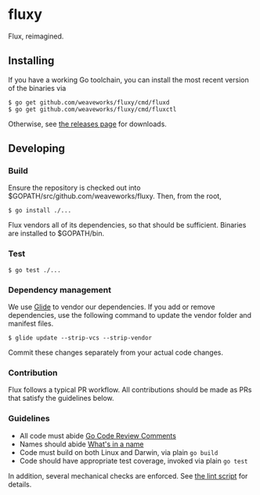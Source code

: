 # fluxy

Flux, reimagined.

## Installing

If you have a working Go toolchain, you can install the most recent version of the binaries via

```
$ go get github.com/weaveworks/fluxy/cmd/fluxd
$ go get github.com/weaveworks/fluxy/cmd/fluxctl
```

Otherwise, see [the releases page](https://github.com/weaveworks/fluxy/releases) for downloads.

## Developing

### Build

Ensure the repository is checked out into $GOPATH/src/github.com/weaveworks/fluxy.
Then, from the root,

```
$ go install ./...
```

Flux vendors all of its dependencies, so that should be sufficient.
Binaries are installed to $GOPATH/bin.

### Test

```
$ go test ./...
```

### Dependency management

We use [Glide](https://github.com/Masterinds/glide) to vendor our dependencies.
If you add or remove dependencies, use the following command to update the vendor folder and manifest files.

```
$ glide update --strip-vcs --strip-vendor
```

Commit these changes separately from your actual code changes.

### Contribution

Flux follows a typical PR workflow.
All contributions should be made as PRs that satisfy the guidelines below.

### Guidelines

- All code must abide [Go Code Review Comments](https://github.com/golang/go/wiki/CodeReviewComments)
- Names should abide [What's in a name](https://talks.golang.org/2014/names.slide#1)
- Code must build on both Linux and Darwin, via plain `go build`
- Code should have appropriate test coverage, invoked via plain `go test`

In addition, several mechanical checks are enforced.
See [the lint script](/lint) for details.


